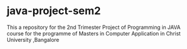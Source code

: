 # java-project-sem2
This a repository for the 2nd Trimester Project of  Programming in JAVA course for the programme of Masters in Computer Application in Christ University ,Bangalore
